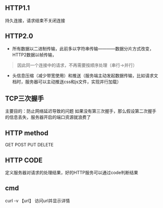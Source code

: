 ## HTTP1.1
持久连接，请求结束不关闭连接
## HTTP2.0
* 所有数据以二进制传输，此前多以字符串传输————数据分片方式改变，HTTP2数据以帧传输，
> 因此同一个连接中的请求，不再需要按顺序处理（串行->并行）
* 头信息压缩（减少带宽使用）和推送（服务端主动发起数据传输，比如请求文档时，服务器可以主动推送css和js文件，实现并行加载）
## TCP三次握手
主要目的：防止网络延迟导致的问题
如果没有第三次握手，那么假设第二次握手的信息丢失，服务器开启的端口资源就浪费了
## HTTP method
GET
POST
PUT DELETE
## HTTP CODE
定义服务器对请求的处理结果，好的HTTP服务可以通过code判断结果
## cmd
curl -v 【url】
访问url并显示详情
